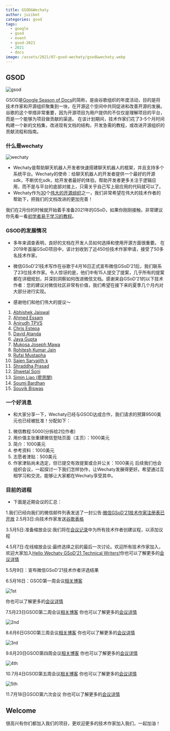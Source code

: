 ```yaml
---
title: GSOD&Wechaty
author: juzibot
categories: gsod
tags:
  - google
  - gsod
  - event
  - gsod-2021
  - 2021
  - docs
image: /assets/2021/07-gsod-wechaty/gsod&wechaty.webp
---
```


## GSOD

![gsod](/assets/2021/gsod-wechaty/gsod.webp)

GSOD是[Google Season of Docs](https://developers.google.com/season-of-docs)的简称，是由谷歌组织的年度活动，目的是将技术作家和开源组织聚集到一块，在开源这个空间中共同促进和改善开源的发展。
谷歌的这个举措非常重要，因为开源项目为用户提供的不仅仅是理解项目的平台，而是一个能够为项目做贡献的渠道。
在该计划期间，技术作家们花了3-5个月时间构建一个新的文档集，改进现有文档的结构，开发急需的教程，或改进开源组织的贡献流程和指南。

### 什么是wechaty

![wechaty](/assets/2021/gsod-wechaty/wechaty.webp)

- Wechaty是帮助聊天机器人开发者快速搭建聊天机器人的框架，并且支持多个系统平台。Wechaty的使命：给聊天机器人的开发者提供一个最好的开源sdk，不断优化sdk，给开发者最好的体验。帮助开发者更多关注于逻辑应用，而不是与平台的底部对接上，只需关乎自己写上层应用的代码就可以了。
- Wechaty作为[30](https://developers.google.com/season-of-docs/docs/participants)个[伟大的开源组织](https://developers.google.com/season-of-docs/docs/participants)之一，我们非常希望在伟大的技术作者的帮助下，把我们的文档改进的更加完善！

我们在2月份的时候就开始着手准备2021年的GSoD，如果你刚刚接触，非常建议你先看一看[初学者易于学习的教程](https://wechaty.js.org/docs/gsod/2021/)。

### GSOD的发展情况

- 多年来调查表明，良好的文档在开发人员如何选择和使用开源方面很重要。
在2019年首届GSoD项目中，该计划收到了近450份技术作家申请，接受了50多名技术作家。

- 微信GSoD’21技术写作在谷歌于4月16日正式宣布微信GSoD’21后，我们联系了23位技术作家。令人惊讶的是，他们中有15人提交了提案，几乎所有的提案都在详细规划，并深刻洞察如何改进微信文档。感谢来自GSoD’21的以下技术作者：您的建议对微信社区非常有价值，我们希望在接下来的夏季几个月内对大部分进行实现。

- 感谢他们和他们伟大的提议～

1. [Abhishek Jaiswal](https://06412355400643469324.googlegroups.com/attach/2696b2e901464/GSoD%202021%20Project%20Proposal(Abhishek%20Jaiswal).pdf?part=0.1&view=1&vt=ANaJVrH3pZ3BlMcLvPB0Hkmb5a0UOwzTxgIx35I_eiVuC-derjfLADp6bOkSNSplVMvJjxPvaSkAPmq-uhcbTI4yJfGY6tKzbegUoN3mwGlnY-7X-cuZUCU)
1. [Ahmed Essam](https://docs.google.com/document/d/1GLxVZSUNDq_jf_OvZc82ZwjVK1ECB1srkBf2IyRYtGc/edit#heading=h.wu5oliio4h1o)
1. [Anirudh TPVS](https://groups.google.com/group/wechaty/attach/1f2bde59e72d6/Wechaty%20GSOD%202021.docx?part=0.1&view=1)
1. [Chris Estepa](https://docs.google.com/document/d/1KQHHFqXrxadsfELzYREjANdW4bgLq1v81OxJX7ujv3s/edit)
1. [David Atanda](https://www.dropbox.com/scl/fi/99bghzgaxa6lr138s262w/GSoD-2021-Proposal_-Creating-Easy-to-learn-Tutorials-for-beginner-users-of-Wechaty.paper?dl=0&rlkey=idczdeprj5fz3padp7ttzg4g7)
1. [Jaya Gupta](https://docs.google.com/document/d/1idLYEoqKcYoeID2jY-xufh3gRlDJhbmyy7MRhka38Q0/edit)
1. [Mukosa Joseph Mawa](https://docs.google.com/document/d/1WizCc8Tg047ZTnYX0wMA8tp213HVDKbCozgeLdbaeI8/edit#)
1. [Rohitesh Kumar Jain](https://docs.google.com/document/d/1YnUrU2-7gxn2e3t4HevDQbUYg3CqKRvMp_l2HFOioug/edit#)
1. [Rufai Mustapha](https://docs.google.com/document/d/1y_Gig1RTSKCAmzxiU-RHxLrDmtswLKn_ZdsEbPWm3Fg/edit)
1. [Sajen Sarvajith k](https://docs.google.com/document/d/1szNLbHT8k6ty7xYE9aRvFW2QGrOeTKea5lfcUHLyPic/edit)
1. [Shraddha Prasad](https://groups.google.com/g/wechaty/c/gN3gFp1ZKsU/m/Y32JBGYbAQAJ)
1. [Shwetal Soni](https://06412355400643469324.googlegroups.com/attach/1c45ede8c394c/shwetalsoni_gsod'21%20proposal_wechaty.pdf?part=0.1&view=1&vt=ANaJVrElF4m8VB99nbeqkqyqAljZNanks-RZwoh0kjtccYfVMzN9gQx54qseGHPw1adpo0qgrubdpE0C0LRokO9Ypjk6rRc-lJ9AqhFLotuKDmrGuMLvux4)
1. [Simin Liao (廖思閔)](https://groups.google.com/group/wechaty/attach/138b8c1c79a04/Season%20of%20Docs%20Application-Simin%20Liao.pdf?part=0.1&view=1)
1. [Soumi Bardhan](https://docs.google.com/document/d/1q2_m0gqn7_cPLVPeMmIIzP_IEeGuQxEc_cztooOhLhc/edit)
1. [Souvik Biswas](https://docs.google.com/document/d/1MD9CwO6BoB664J67ozfygBJUaawazay7dDpcXB3jJcY/edit)

### 一个好消息

- 和大家分享一下，Wechaty已经与GSOD达成合作，我们请求的预算9500美元也已经被批准！分配如下：

1. 微信教程:5000(分拆给2位作者)
2. 用价值主张重建微信登陆页面（主页）：1000美元
3. 简介：1000美元
4. 参考资料：1000美元
5. 志愿者津贴：500美元
6. 作家津贴尚未选定，但已提交有效提案或合并公关：1000美元
后续我们也会组织会议，一起探讨一下我们怎样协作，让Wechaty发展得更好。希望通过互相学习和交流，能够让大家都在Wechaty享受其中。

### 目前的进程

- 下面是近期会议的汇总：

1.我们已经向我们的微信邮件列表发送了一封公告:[微信GSoD’21技术作家注册表已开放](https://groups.google.com/g/wechaty/c/C7r1_GMRRa0)
2.5月3日:向技术作家发送[谷歌表格](https://forms.gle/2LDqrX5GUs6j9fJR9)

3.5月5日:准备缩放会议:我们将在[会议记录](https://bit.ly/3gWBI9m)中为所有技术作者创建议程，以添加议程

4.5月7日:在线缩放会议:最终选择之前的最后一次讨论。欢迎所有技术作家加入，欢迎大家加入[Hello Wechaty GSoD’21 Technical Writers!](https://wechaty.js.org/2021/05/08/gsod-2021-selected-technical-writers/)你也可以了解更多的[会议详情](https://docs.google.com/document/d/1fVCk8qRYc4RKGMf2UY5HOe07hEhPUOpGC34v88GEFJg/edit#heading=h.edr3nzd8l43b)

5.5月9日：宣布微信GSoD’21技术作者评选结果

6.5月16日：GSOD第一周会议[相关博客](https://wechaty.js.org/2021/05/16/gsod-2021-week1-meeting/)

![1st](/assets/2021/gsod-wechaty/1st.webp)

你也可以了解更多的[会议详情](https://docs.google.com/document/d/1fVCk8qRYc4RKGMf2UY5HOe07hEhPUOpGC34v88GEFJg/edit#heading=h.o69fqys8gbda)

7.5月23日GSOD第二周会议[相关博客](https://wechaty.js.org/2021/05/23/gsod-2021-second-meeting/)
你也可以了解更多的[会议详情](https://docs.google.com/document/d/1fVCk8qRYc4RKGMf2UY5HOe07hEhPUOpGC34v88GEFJg/edit#heading=h.3ly9biu8mtyy)

![2nd](/assets/2021/gsod-wechaty/2nd.webp)

8.6月6日GSOD第三周会议[相关博客](https://wechaty.js.org/2021/06/06/gsod-2021-third-meeting/)
你也可以了解更多的[会议详情](https://docs.google.com/document/d/1fVCk8qRYc4RKGMf2UY5HOe07hEhPUOpGC34v88GEFJg/edit#heading=h.lmf3j0zgmymr)

![3rd](/assets/2021/gsod-wechaty/3rd.webp)

9.6月20日GSOD第四周会议[相关博客](https://wechaty.js.org/2021/06/22/gsod-2021-fourth-meeting/)
你也可以了解更多的[会议详情](https://docs.google.com/document/d/1fVCk8qRYc4RKGMf2UY5HOe07hEhPUOpGC34v88GEFJg/edit#heading=h.3am6kd2l4v24)

![4th](/assets/2021/gsod-wechaty/4th.webp)

10.7月4日GSOD第五周会议[相关博客](https://wechaty.js.org/2021/07/06/gsod-2021-fifth-meeting/)
你也可以了解更多的[会议详情](https://docs.google.com/document/d/1fVCk8qRYc4RKGMf2UY5HOe07hEhPUOpGC34v88GEFJg/edit#heading=h.s6s37xc2auay)

![5th](/assets/2021/gsod-wechaty/5th.webp)

11.7月18日GSOD第六次会议
你也可以了解更多的[会议详情](https://docs.google.com/document/d/1fVCk8qRYc4RKGMf2UY5HOe07hEhPUOpGC34v88GEFJg/edit#heading=h.6t69cjoyal0l)

## Welcome

很高兴有你们都加入我们的项目，更欢迎更多的技术作家加入我们，一起加油！
